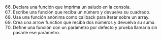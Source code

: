 66. Declara una función que imprima un saludo en la consola.
67. Escribe una función que reciba un número y devuelva su cuadrado.
68. Usa una función anónima como callback para iterar sobre un array.
69. Crea una arrow function que reciba dos números y devuelva su suma.
70. Define una función con un parámetro por defecto y prueba llamarla sin pasarle ese parámetro.